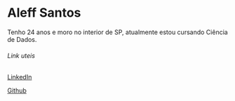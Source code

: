 # Aleff Santos



Tenho 24 anos e moro no interior de SP,  atualmente estou cursando Ciência de Dados.



######  Link uteis



[LinkedIn](https://www.linkedin.com/in/aleff-santos/)

[Github](https://github.com/hattz10/)

